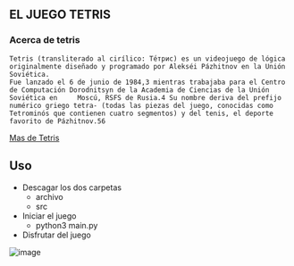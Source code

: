 ## EL JUEGO TETRIS

### Acerca de tetris
    Tetris (transliterado al cirílico: Те́трис) es un videojuego de lógica originalmente diseñado y programado por Alekséi Pázhitnov en la Unión Soviética.
    Fue lanzado el 6 de junio de 1984,3​ mientras trabajaba para el Centro de Computación Dorodnitsyn de la Academia de Ciencias de la Unión
    Soviética en     Moscú, RSFS de Rusia.4​ Su nombre deriva del prefijo numérico griego tetra- (todas las piezas del juego, conocidas como 
    Tetrominós que contienen cuatro segmentos) y del tenis, el deporte favorito de Pázhitnov.5​6​
   [Mas de Tetris](https://es.wikipedia.org/wiki/Tetris)
   
   
   
## Uso
 - Descagar los dos carpetas
    - archivo
    - src
  - Iniciar el juego 
    - python3 main.py
  - Disfrutar del juego
  
  
 ![image](https://user-images.githubusercontent.com/47528588/197904629-ddc7594c-053e-4cdd-8f5c-3f0f4635468e.png)



    
